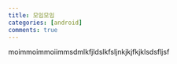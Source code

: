 ```yaml
---
title: 모임모임
categories: [android]
comments: true
---
```




moimmoimmoiimmsdmlkfjldslkfsljnkjkjfkjklsdsfljsf
